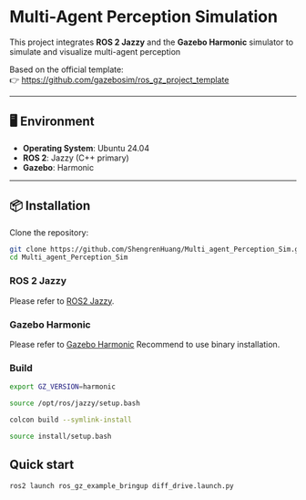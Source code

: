 # Multi-Agent Perception Simulation

This project integrates **ROS 2 Jazzy** and the **Gazebo Harmonic** simulator to simulate and visualize multi-agent perception

Based on the official template:  
👉 https://github.com/gazebosim/ros_gz_project_template

---

## 🖥️ Environment

- **Operating System**: Ubuntu 24.04
- **ROS 2**: Jazzy (C++ primary)
- **Gazebo**: Harmonic
---

## 📦 Installation

Clone the repository:

```bash
git clone https://github.com/ShengrenHuang/Multi_agent_Perception_Sim.git
cd Multi_agent_Perception_Sim
```
### ROS 2 Jazzy
Please refer to [ROS2 Jazzy](https://docs.ros.org/en/jazzy/Installation.html).

### Gazebo Harmonic 
Please refer to [Gazebo Harmonic](https://gazebosim.org/docs/harmonic/install/)
Recommend to use binary installation.

### Build
```bash
export GZ_VERSION=harmonic

source /opt/ros/jazzy/setup.bash

colcon build --symlink-install

source install/setup.bash
```

## Quick start
```bash
ros2 launch ros_gz_example_bringup diff_drive.launch.py
```